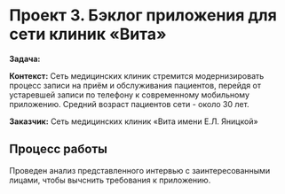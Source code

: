 # Проект 3. Бэклог приложения для сети клиник «Вита»

**Задача:** 

**Контекст:** Сеть медицинских клиник стремится модернизировать процесс записи на приём и обслуживания пациентов, перейдя от устаревшей записи по телефону к современному мобильному приложению. Средний возраст пациентов сети - около 30 лет.

**Заказчик:** Сеть медицинских клиник «Вита имени Е.Л. Яницкой»


## Процесс работы
Проведен анализ представленного интервью с заинтересованными лицами, чтобы вычснить требования к приложению.
